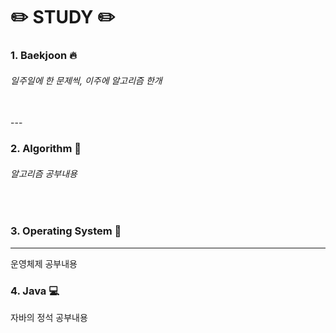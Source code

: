 # :pencil2: STUDY :pencil2:

### 1. Baekjoon :fire:
###### 일주일에 한 문제씩, 이주에 알고리즘 한개
<br>
---

### 2. Algorithm :speech_balloon:
###### 알고리즘 공부내용
<br>


### 3. Operating System :file_folder:
---
운영체제 공부내용
<br>


### 4. Java :computer:
자바의 정석 공부내용
